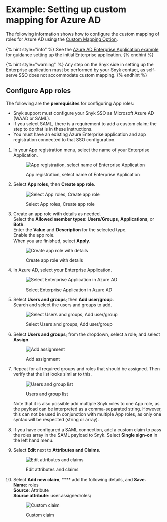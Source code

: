 # Example: Setting up custom mapping for Azure AD

The following information shows how to configure the custom mapping of roles for Azure AD using the [Custom Mapping Option](./).

{% hint style="info" %}
See the [Azure AD Enterprise Application example](../self-serve-single-sign-on-sso/example-azure-ad-enterprise-application.md) for guidance setting up the initial Enterprise application.
{% endhint %}

{% hint style="warning" %}
Any step on the Snyk side in setting up the Enterprise application must be performed by your Snyk contact, as self-serve SSO does not accommodate custom mapping.
{% endhint %}

## Configure App roles

The following are the **prerequisites** for configuring App roles:

* Snyk support must configure your Snyk SSO as Microsoft Azure AD (WAAD or SAML).
* If you select SAML, there is a requirement to add a custom claim; the step to do that is in these instructions.
* You must have an existing Azure Enterprise application and app registration connected to that SSO configuration.

1.  In your App registration menu, select the name of your Enterprise Application.

    <figure><img src="../../../.gitbook/assets/image (113) (1) (2) (1) (1) (1) (1).png" alt="App registration, select name of Enterprise Application"><figcaption><p>App registration, select name of Enterprise Application</p></figcaption></figure>
2.  Select **App roles**, then **Create app role**.

    <figure><img src="../../../.gitbook/assets/image (1) (1) (2) (1) (1) (1) (1) (1) (1).png" alt="Select App roles, Create app role"><figcaption><p>Select App roles, Create app role</p></figcaption></figure>
3.  Create an app role with details as needed.\
    Select the **Allowed member types**: **Users/Groups**, **Applications**, or **Both**.\
    Enter the **Value** and **Description** for the selected type.\
    Enable the app role.\
    When you are finished, select **Apply**.

    <figure><img src="../../../.gitbook/assets/image (2) (1) (2).png" alt="Create app role with details"><figcaption><p>Create app role with details</p></figcaption></figure>
4.  In Azure AD, select your Enterprise Application.

    <figure><img src="../../../.gitbook/assets/image (3) (2) (1) (1) (1) (1) (1) (1) (1) (1) (1) (1) (1) (1) (1) (1) (1) (1) (1) (1) (1) (1) (1) (1) (1).png" alt="Select Enterprise Application in Azure AD"><figcaption><p>Select Enterprise Application in Azure AD</p></figcaption></figure>
5.  Select **Users and groups**; then **Add user/group**.\
    Search and select the users and groups to add.

    <figure><img src="../../../.gitbook/assets/image (4) (6).png" alt="Select Users and groups, Add user/group"><figcaption><p>Select Users and groups, Add user/group</p></figcaption></figure>
6.  Select **Users and groups**; from the dropdown, select a role; and select **Assign**.

    <figure><img src="../../../.gitbook/assets/image (5) (1) (1) (1).png" alt="Add assignment"><figcaption><p>Add assignment</p></figcaption></figure>
7.  Repeat for all required groups and roles that should be assigned. Then verify that the list looks similar to this.

    <figure><img src="../../../.gitbook/assets/image (6) (1) (1) (2) (1) (1) (1) (1) (1) (1) (1) (1) (1) (1) (1) (1) (1) (1) (1) (1) (1) (1) (1) (1) (2).png" alt="Users and group list"><figcaption><p>Users and group list</p></figcaption></figure>

    Note that it is also possible add multiple Snyk roles to one App role, as the payload can be interpreted as a comma-separated string. However, this can not be used in conjunction with multiple App roles, as only one syntax will be respected (string or array).
8. If you have configured a SAML connection, add a custom claim to pass the roles array in the SAML payload to Snyk. Select **Single sign-on** in the left hand menu.
9.  Select **Edit** next to **Attributes and Claims.**

    <figure><img src="../../../.gitbook/assets/Screenshot 2023-03-10 at 3.19.31 PM.png" alt="Edit attributes and claims"><figcaption><p>Edit attributes and claims</p></figcaption></figure>
10. Select **Add new claim**, \*\*\*\* add the following details, and **Save.**\
    **Name**: roles\
    **Source**: Attribute\
    **Source attribute**: user.assignedroles\\

    <figure><img src="../../../.gitbook/assets/Screenshot 2023-03-10 at 2.55.05 PM.png" alt="Custom claim"><figcaption><p>Custom claim</p></figcaption></figure>
